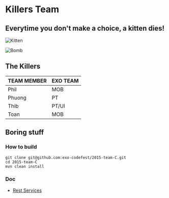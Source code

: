 Killers Team
===========

## Everytime you don't make a choice, a kitten dies!

![Kitten](http://static.mybs.com/wp-content/uploads/2013/04/kittenswakingup1.gif)

![Bomb](http://24.media.tumblr.com/5123303ad2132a752b3ae07e3df1ca94/tumblr_n6q13yGbzZ1r5kl7zo1_500.gif)

## The Killers

TEAM MEMBER | EXO TEAM
------------ | -------------
Phil | MOB
Phuong | PT
Thib | PT/UI
Toan | MOB

## Boring stuff

### How to build

	git clone git@github.com:exo-codefest/2015-team-C.git
	cd 2015-team-C
	mvn clean install

### Doc

* [Rest Services](https://github.com/exo-codefest/2015-team-C/blob/master/doc/rest.md)
